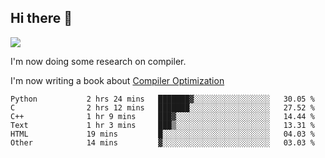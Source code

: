 


<!--
**liusy58/liusy58** is a ✨ _special_ ✨ repository because its `README.md` (this file) appears on your GitHub profile.

Here are some ideas to get you started:

- 🔭 I’m currently working on ...
- 🌱 I’m currently learning ...
- 👯 I’m looking to collaborate on ...
- 🤔 I’m looking for help with ...
- 💬 Ask me about ...
- 📫 How to reach me: ...
- 😄 Pronouns: ...
- ⚡ Fun fact: ...
-->
<!--
![](https://komarev.com/ghpvc/?username=liusy58&color=brightgreen&label=PROFILE+VIEWS)




- 🔭 I’m currently working on my .
- 📫 How to reach me:plz contact me by [email](liusy58@,ail2.sysu.edu.cn) or WeChat(LIUSIYU_58)
- 🏫 I'm an undergraduate in Sun-Yat-sen University majoring in the computer science. Expected to graduate in Spring 2021.
- 👯 I'm now interested in System such as OS, Compiler and Database. 
- 🤔 I’m looking for help with Database System.
-->

## Hi there 👋
![](https://komarev.com/ghpvc/?username=liusy58&color=brightgreen&label=PROFILE+VIEWS)



I'm now doing some research on compiler.

I'm now writing a book about [Compiler Optimization](https://github.com/liusy58/CompilerNotes/blob/master/main.pdf)


 <!--START_SECTION:waka-->

```text
Python           2 hrs 24 mins   ███████▓░░░░░░░░░░░░░░░░░   30.05 %
C                2 hrs 12 mins   ███████░░░░░░░░░░░░░░░░░░   27.52 %
C++              1 hr 9 mins     ███▓░░░░░░░░░░░░░░░░░░░░░   14.44 %
Text             1 hr 3 mins     ███▒░░░░░░░░░░░░░░░░░░░░░   13.31 %
HTML             19 mins         █░░░░░░░░░░░░░░░░░░░░░░░░   04.03 %
Other            14 mins         ▓░░░░░░░░░░░░░░░░░░░░░░░░   03.03 %
```

<!--END_SECTION:waka-->
